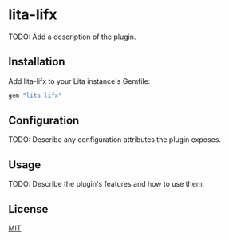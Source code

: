 # lita-lifx

TODO: Add a description of the plugin.

## Installation

Add lita-lifx to your Lita instance's Gemfile:

``` ruby
gem "lita-lifx"
```


## Configuration

TODO: Describe any configuration attributes the plugin exposes.

## Usage

TODO: Describe the plugin's features and how to use them.

## License

[MIT](http://opensource.org/licenses/MIT)
